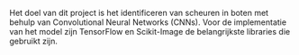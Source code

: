 Het doel van dit project is het identificeren van scheuren in boten met behulp van Convolutional Neural Networks (CNNs). 
Voor de implementatie van het model zijn TensorFlow en Scikit-Image de belangrijkste libraries die gebruikt zijn.
